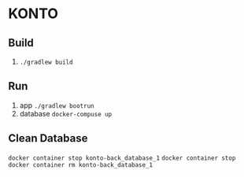 # KONTO
## Build
1. `./gradlew build`

## Run
1. app `./gradlew bootrun`  
1. database `docker-compuse up`

## Clean Database
`docker container stop konto-back_database_1`
`docker container stop docker container rm konto-back_database_1`
